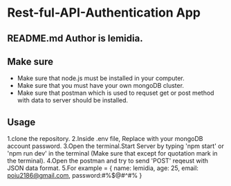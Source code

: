 # Rest-ful-API-Authentication App

## README.md Author is lemidia.

## Make sure

- Make sure that node.js must be installed in your computer.
- Make sure that you must have your own mongoDB cluster.
- Make sure that postman which is used to requset get or post method with data to server should be installed.

## Usage

1.clone the repository.
2.Inside .env file, Replace <password> with your mongoDB account password.
3.Open the terminal.Start Server by typing 'npm start' or 'npm run dev' in the terminal (Make sure that except for quotation mark in the terminal).
4.Open the postman and try to send 'POST' reqeust with JSON data format.
5.For example = { name: lemidia, age: 25, email: poiu2186@gmail.com, password:#%$@#^#% }


